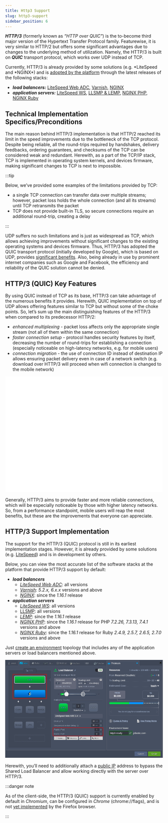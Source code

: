 ```yaml
---
title: Http3 Support
slug: http3-support
sidebar_position: 6
---
```


<!-- ## HTTP/3 (QUIC) Support -->

**_HTTP/3_** (formerly known as _“HTTP over QUIC"_) is the to-become third major version of the Hypertext Transfer Protocol family. Featurewise, it is very similar to HTTP/2 but offers some significant advantages due to changes to the underlying method of utilization. Namely, the HTTP/3 is built on **_QUIC_** transport protocol, which works over UDP instead of TCP.

Currently, HTTP/3 is already provided by some solutions (e.g. *LiteSpeed and *NGINX\*) and is [adopted by the platform](/application-setting/external-access-to-applications/http3-support) through the latest releases of the following stacks:

- **_load balancers:_** [LiteSpeed Web ADC](/load-balancers/litespeed-web-adc), [Varnish](/load-balancers/varnish), [NGINX](/load-balancers/nginx/nginx-balancer)
- **_application servers:_** [LiteSpeed WS](/php/php-app-servers/litespeed-web-server), [LLSMP & LEMP](/php/php-app-servers/lemp-&-llsmp), [NGINX PHP](/php/php-app-servers/nginx-php/nginx-php), [NGINX Ruby](/ruby/nginx-ruby)

<!-- Below, you can check the:

- [technical preconditions of the HTTP/3 implementation](/application-setting/external-access-to-applications/http3-support#technical-implementation-specificspreconditions)
- [benefits of the HTTP/3 (QUIC)](/application-setting/external-access-to-applications/http3-support#http3-quic-key-features)
- [integration in the platform](/application-setting/external-access-to-applications/http3-support#http3-support-implementation) -->

## Technical Implementation Specifics/Preconditions

The main reason behind HTTP/3 implementation is that HTTP/2 reached its limit in the speed improvements due to the bottleneck of the TCP protocol. Despite being reliable, all the round-trips required by handshakes, delivery feedbacks, ordering guarantees, and checksums of the TCP can be considered weak and redundant. Herewith, as a part of the TCP/IP stack, TCP is implemented in operating system kernels, and devices firmware, making significant changes to TCP is next to impossible.

:::tip

Below, we’ve provided some examples of the limitations provided by TCP:

- a single TCP connection can transfer data over multiple streams; however, packet loss holds the whole connection (and all its streams) until TCP retransmits the packet
- TCP does not provide built-in TLS, so secure connections require an additional round-trip, creating a delay

:::

UDP suffers no such limitations and is just as widespread as TCP, which allows achieving improvements without significant changes to the existing operating systems and devices firmware. Thus, HTTP/3 has adopted the QUIC transport protocol (initially developed by Google), which is based on UDP, provides [significant benefits](/application-setting/external-access-to-applications/http3-support#http3-quic-key-features). Also, being already in use by prominent internet companies such as Google and Facebook, the efficiency and reliability of the QUIC solution cannot be denied.

## HTTP/3 (QUIC) Key Features

By using QUIC instead of TCP as its base, HTTP/3 can take advantage of the numerous benefits it provides. Herewith, QUIC implementation on top of UDP allows offering features similar to TCP but without some of the choke points. So, let’s sum up the main distinguishing features of the HTTP/3 when compared to its predecessor HTTP/2:

- _enhanced multiplexing_ - packet loss affects only the appropriate single stream (not all of them within the same connection)
- _faster connection setup_ - protocol handles security features by itself, decreasing the number of round-trips for establishing a connection (especially noticeable on high-latency networks, e.g. for mobile users)
- _connection migration_ - the use of connection ID instead of destination IP allows ensuring packet delivery even in case of a network switch (e.g. download over HTTP/3 will proceed when wifi connection is changed to the mobile network)

<div style={{
    display:'flex',
    justifyContent: 'center',
    margin: '0 0 1rem 0'
}}>

![Locale Dropdown](./img/HTTP3Support/01-http2-vs-http3.gif)

</div>

Generally, HTTP/3 aims to provide faster and more reliable connections, which will be especially noticeable by those with higher latency networks. So, from a performance standpoint, mobile users will reap the most benefits, but these are the improvements that everyone can appreciate.

## HTTP/3 Support Implementation

The support for the HTTP/3 (QUIC) protocol is still in its earliest implementation stages. However, it is already provided by some solutions (e.g. [LiteSpeed](https://www.litespeedtech.com/latest-techs/litespeed-is-first)) and is in development by others.

Below, you can view the most accurate list of the software stacks at the platform that provide HTTP/3 support by default:

- **_load balancers_**
  - [_LiteSpeed Web ADC_](/load-balancers/litespeed-web-adc): all versions
  - [_Varnish_](/load-balancers/varnish): _5.2.x, 6.x.x_ versions and above
  - [_NGINX_](/load-balancers/nginx/nginx-balancer): since the _1.16.1_ release
- **_application servers_**
  - [_LiteSpeed WS_](/php/php-app-servers/litespeed-web-server): all versions
  - [LLSMP](/php/php-app-servers/lemp-&-llsmp): all versions
  - [_LEMP_](/php/php-app-servers/lemp-&-llsmp): since the _1.16.1_ release
  - [_NGINX PHP_](/php/php-app-servers/nginx-php/nginx-php): since the _1.16.1_ release for PHP _7.2.26, 7.3.13, 7.4.1_ versions and above
  - [_NGINX Ruby_](/ruby/nginx-ruby): since the _1.16.1_ release for Ruby _2.4.9, 2.5.7, 2.6.5, 2.7.0_ versions and above

Just [create an environment](/environment-management/setting-up-environment) topology that includes any of the application servers or load balancers mentioned above.

<div style={{
    display:'flex',
    justifyContent: 'center',
    margin: '0 0 1rem 0'
}}>

![Locale Dropdown](./img/HTTP3Support/02-http3-ready-servers.png)

</div>

Herewith, you’ll need to additionally attach a [public IP](/application-setting/external-access-to-applications/public-ip) address to bypass the Shared Load Balancer and allow working directly with the server over HTTP/3.

:::danger note

As of the client-side, the HTTP/3 (QUIC) support is currently enabled by default in _Chromium_, can be configured in _Chrome_ (chrome://flags), and is not [yet implemented](https://bugzilla.mozilla.org/show_bug.cgi?id=1158011) by the Firefox browser.

:::

